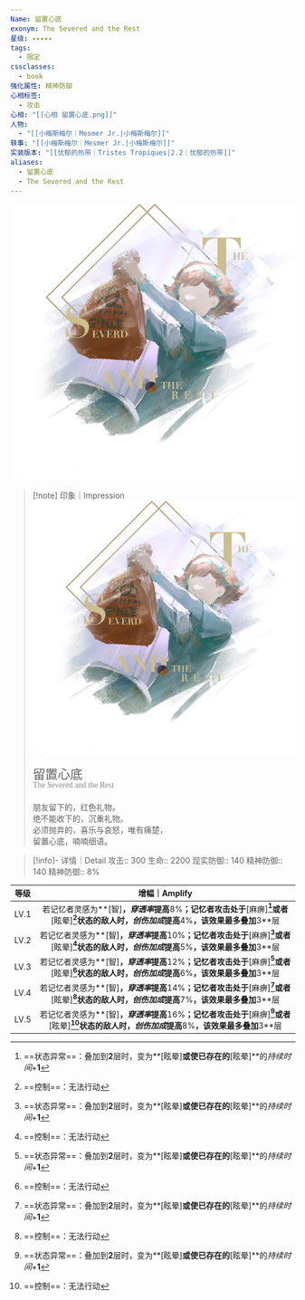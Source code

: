 ```yaml
---
Name: 留置心底
exonym: The Severed and the Rest
星级: ✦✦✦✦✦
tags:
  - 限定
cssclasses:
  - book
强化属性: 精神防御
心相标签:
  - 攻击
心相: "[[心相 留置心底.png]]"
人物:
  - "[[小梅斯梅尔｜Mesmer Jr.|小梅斯梅尔]]"
轶事: "[[小梅斯梅尔｜Mesmer Jr.|小梅斯梅尔]]"
实装版本: "[[忧郁的热带｜Tristes Tropiques|2.2｜忧郁的热带]]"
aliases:
  - 留置心底
  - The Severed and the Rest
---
```

![cover](assets/留置心底｜The%20Severed%20and%20the%20Rest.assets/心相%20留置心底.png)

> [!note] 印象｜Impression
> ![心相 留置心底|inlL|300](assets/留置心底｜The%20Severed%20and%20the%20Rest.assets/心相%20留置心底.png)
> <p style="font-family: '家族宋', sans-serif; font-size: 22px; line-height: 0.75; text-indent: 0;">留置心底<br><span style="font-family: serif; font-size: 14px; color: #888888;">The Severed and the Rest</span></p>
> 
> 朋友留下的，红色礼物。  
> 绝不能收下的，沉重礼物。  
> 必须抛弃的，喜乐与哀怒，唯有痛楚，  
> 留置心底，喃喃细语。

> [!info]- 详情｜Detail
> 攻击:: 300
> 生命:: 2200
> 现实防御:: 140
> 精神防御:: 140
> 精神防御:: 8%

|  等级  |                                             增幅｜Amplify                                             |
| :--: | :------------------------------------------------------------------------------------------------: |
| LV.1 | 若记忆者灵感为**[智]**，*穿透率*提高**8%**；记忆者攻击处于**[麻痹]**[^1]或者**[眩晕]**[^2]状态的敌人时，*创伤加成*提高**4%**，该效果最多叠加**3**层  |
| LV.2 | 若记忆者灵感为**[智]**，*穿透率*提高**10%**；记忆者攻击处于**[麻痹]**[^1]或者**[眩晕]**[^2]状态的敌人时，*创伤加成*提高**5%**，该效果最多叠加**3**层 |
| LV.3 | 若记忆者灵感为**[智]**，*穿透率*提高**12%**；记忆者攻击处于**[麻痹]**[^1]或者**[眩晕]**[^2]状态的敌人时，*创伤加成*提高**6%**，该效果最多叠加**3**层 |
| LV.4 | 若记忆者灵感为**[智]**，*穿透率*提高**14%**；记忆者攻击处于**[麻痹]**[^1]或者**[眩晕]**[^2]状态的敌人时，*创伤加成*提高**7%**，该效果最多叠加**3**层 |
| LV.5 | 若记忆者灵感为**[智]**，*穿透率*提高**16%**；记忆者攻击处于**[麻痹]**[^1]或者**[眩晕]**[^2]状态的敌人时，*创伤加成*提高**8%**，该效果最多叠加**3**层 |

[^1]: ==状态异常==：叠加到**2**层时，变为**[眩晕]**或使已存在的**[眩晕]**的*持续时间*+**1**
[^2]: ==控制==：无法行动
